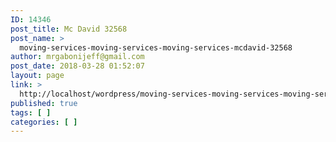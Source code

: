 ```yaml
---
ID: 14346
post_title: Mc David 32568
post_name: >
  moving-services-moving-services-moving-services-mcdavid-32568
author: mrgabonijeff@gmail.com
post_date: 2018-03-28 01:52:07
layout: page
link: >
  http://localhost/wordpress/moving-services-moving-services-moving-services-mcdavid-32568/
published: true
tags: [ ]
categories: [ ]
---
```

